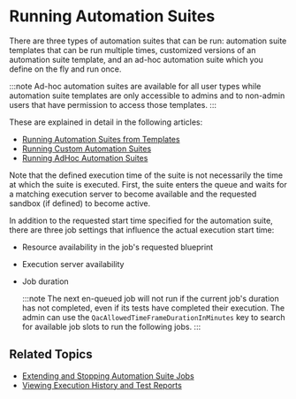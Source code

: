 # Running Automation Suites

There are three types of automation suites that can be run: automation suite templates that can be run multiple times, customized versions of an automation suite template, and an ad-hoc automation suite which you define on the fly and run once.

:::note
Ad-hoc automation suites are available for all user types while automation suite templates are only accessible to admins and to non-admin users that have permission to access those templates.
:::

These are explained in detail in the following articles:

- [Running Automation Suites from Templates](./run-suites-from-template.md)
- [Running Custom Automation Suites](./run-custom-suites.md)
- [Running AdHoc Automation Suites](./run-adhoc-suites.md)

Note that the defined execution time of the suite is not necessarily the time at which the suite is executed. First, the suite enters the queue and waits for a matching execution server to become available and the requested sandbox (if defined) to become active.

In addition to the requested start time specified for the automation suite, there are three job settings that influence the actual execution start time:

- Resource availability in the job's requested blueprint
- Execution server availability
- Job duration
    
    :::note
    The next en-queued job will not run if the current job's duration has not completed, even if its tests have completed their execution. The admin can use the `QacAllowedTimeFrameDurationInMinutes` key to search for available job slots to run the following jobs.
    :::
    

## Related Topics

- [Extending and Stopping Automation Suite Jobs](../extend-and-stop-automation-suites/extend-suite-jobs.md)
- [Viewing Execution History and Test Reports](../../portal/job-scheduling/view-execution-history-and-reports/)